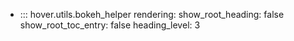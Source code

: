 - ::: hover.utils.bokeh_helper
    rendering:
      show_root_heading: false
      show_root_toc_entry: false
      heading_level: 3
